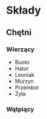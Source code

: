 # Składy

## Chętni

### Wierzący
- Buoto
- Hator
- Leoniak
- Murzyn
- Przembot
- Żyła

### Wątpiący
